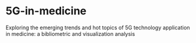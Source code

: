 # 5G-in-medicine
Exploring the emerging trends and hot topics of 5G technology application in medicine: a bibliometric and visualization analysis
